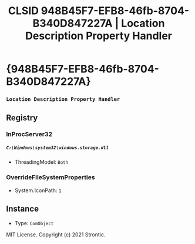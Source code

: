 ﻿---
title: "CLSID 948B45F7-EFB8-46fb-8704-B340D847227A | Location Description Property Handler"
excerpt: What is COM-Object CLSID 948B45F7-EFB8-46fb-8704-B340D847227A?
---

# {948B45F7-EFB8-46fb-8704-B340D847227A}

### `Location Description Property Handler`

## Registry


### InProcServer32

##### `C:\Windows\system32\windows.storage.dll`
* ThreadingModel: `Both`

### OverrideFileSystemProperties

* System.IconPath: `1`

## Instance

* Type: `ComObject`

MIT License. Copyright (c) 2021 Strontic.


